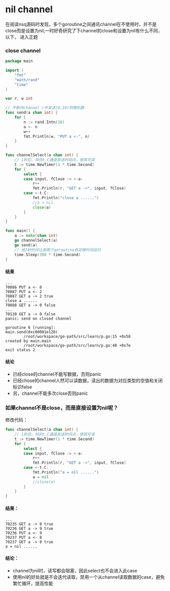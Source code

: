 # nil channel

在阅读nsq源码时发现，多个goroutine之间通讯channel在不使用时，并不是close而是设置为nil;一时好奇研究了下channel的close和设置为nil有什么不同，以下， 进入正题

### close channel

```go
package main

import (
	"fmt"
	"math/rand"
	"time"
)

var r, w int

// 不断向channel c中发送[0,10)的随机数
func send(a chan int) {
	for {
		n := rand.Intn(10)
		a <- n
		w++
		fmt.Println(w, "PUT a <-", n)
	}
}

func channelSelect(a chan int) {
	// 1秒后，将向t.C通道发送时间点，使其可读
	t := time.NewTimer(1 * time.Second)
	for {
		select {
		case input, fClose := <-a:
			r++
			fmt.Println(r, "GET a ->", input, fClose)
		case <-t.C:
			fmt.Println("close a ......")
			//a = nil
			close(a)
		}
	}
}

func main() {
	a := make(chan int)
	go channelSelect(a)
	go send(a)
	// 给3秒时间让前两个goroutine有足够时间运行
	time.Sleep(300 * time.Second)
}

```

#### 结果

```text
...
70086 PUT a <- 0
70087 PUT a <- 2
70087 GET a -> 2 true
close a ......
70088 GET a -> 0 false
...
70120 GET a -> 0 false
panic: send on closed channel

goroutine 6 [running]:
main.send(0xc00001e120)
        /root/workspace/go-path/src/learn/p.go:15 +0x58
created by main.main
        /root/workspace/go-path/src/learn/p.go:40 +0x7e
exit status 2
```

#### 结论

* 已经close的channel不能写数据，否则panic
* 已经chose的channel人然可以读数据，读出的数据为对应类型的空值和关闭标识false
* 另，channel不能多次close否则panic

### 如果channel不是close，而是直接设置为nil呢？

修改代码：

```go
func channelSelect(a chan int) {
	// 1秒后，将向t.C通道发送时间点，使其可读
	t := time.NewTimer(1 * time.Second)
	for {
		select {
		case input, fClose := <-a:
			r++
			fmt.Println(r, "GET a ->", input, fClose)
		case <-t.C:
			fmt.Println("a = nil ......")
			a = nil
			//close(a)
		}
	}
}
```

#### 结果：

```text
...
70235 GET a -> 8 true
70236 GET a -> 9 true
70236 PUT a <- 9
70237 PUT a <- 8
70237 GET a -> 8 true
a = nil ......
```

#### 结论：

* channel为nil时，读写都会阻塞，因此select也不会进入此case
* 使用nil的好处就是不会迭代读取，禁用一个从channel读取数据的case，避免繁忙循环，提高性能


